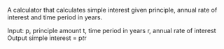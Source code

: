 A calculator that calculates simple interest given principle, annual rate of interest and time period in years.

Input:
  p, principle amount
  t, time period in years
  r, annual rate of interest
Output
  simple interest = p*t*r
